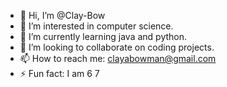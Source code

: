 - 👋 Hi, I’m @Clay-Bow
- 👀 I’m interested in computer science.
- 🌱 I’m currently learning java and python.
- 💞️ I’m looking to collaborate on coding projects.
- 📫 How to reach me: clayabowman@gmail.com
- ⚡ Fun fact: I am 6 7

<!---
Clay-Bow/Clay-Bow is a ✨ special ✨ repository because its `README.md` (this file) appears on your GitHub profile.
You can click the Preview link to take a look at your changes.
--->
